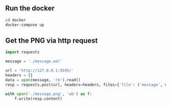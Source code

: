 ## Run the docker
``` bash
cd docker
docker-compose up
```


## Get the PNG via http request
```python
import requests

message = './message.eml'

url = 'http://127.0.0.1:9595/'
headers = {}
data = open(message, 'rb').read()
resp = requests.post(url, headers=headers, files={'file': ('message', data)})

with open('./message.png', 'wb') as f:
    f.write(resp.content)
```
